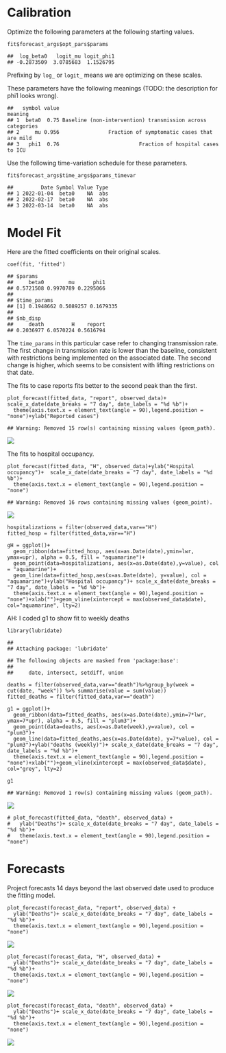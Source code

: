 # Calibration

Optimize the following parameters at the following starting values.

    fit$forecast_args$opt_pars$params

    ##  log_beta0   logit_mu logit_phi1 
    ## -0.2873509  3.0785683  1.1526795

Prefixing by `log_` or `logit_` means we are optimizing on these scales.

These parameters have the following meanings (TODO: the description for
phi1 looks wrong).

    ##   symbol value                                                    meaning
    ## 1  beta0  0.75 Baseline (non-intervention) transmission across categories
    ## 2     mu 0.956                Fraction of symptomatic cases that are mild
    ## 3   phi1  0.76                          Fraction of hospital cases to ICU

Use the following time-variation schedule for these parameters.

    fit$forecast_args$time_args$params_timevar

    ##         Date Symbol Value Type
    ## 1 2022-01-04  beta0    NA  abs
    ## 2 2022-02-17  beta0    NA  abs
    ## 3 2022-03-14  beta0    NA  abs

# Model Fit

Here are the fitted coefficients on their original scales.

    coef(fit, 'fitted')

    ## $params
    ##     beta0        mu      phi1 
    ## 0.5721508 0.9970789 0.2295066 
    ## 
    ## $time_params
    ## [1] 0.1948662 0.5089257 0.1679335
    ## 
    ## $nb_disp
    ##     death         H    report 
    ## 0.2036977 6.0570224 0.5616794

The `time_params` in this particular case refer to changing transmission
rate. The first change in transmission rate is lower than the baseline,
consistent with restrictions being implemented on the associated date.
The second change is higher, which seems to be consistent with lifting
restrictions on that date.

The fits to case reports fits better to the second peak than the first.

    plot_forecast(fitted_data, "report", observed_data)+  scale_x_date(date_breaks = "7 day", date_labels = "%d %b")+
      theme(axis.text.x = element_text(angle = 90),legend.position = "none")+ylab("Reported cases")

    ## Warning: Removed 15 row(s) containing missing values (geom_path).

![](initial_model_files/figure-markdown_strict/unnamed-chunk-5-1.png)

The fits to hospital occupancy.

    plot_forecast(fitted_data, "H", observed_data)+ylab("Hospital occupancy")+  scale_x_date(date_breaks = "7 day", date_labels = "%d %b")+
      theme(axis.text.x = element_text(angle = 90),legend.position = "none")

    ## Warning: Removed 16 rows containing missing values (geom_point).

![](initial_model_files/figure-markdown_strict/unnamed-chunk-6-1.png)

    hospitalizations = filter(observed_data,var=="H")
    fitted_hosp = filter(fitted_data,var=="H")

    gH = ggplot()+
      geom_ribbon(data=fitted_hosp, aes(x=as.Date(date),ymin=lwr, ymax=upr), alpha = 0.5, fill = "aquamarine")+
      geom_point(data=hospitalizations, aes(x=as.Date(date),y=value), col = "aquamarine")+
      geom_line(data=fitted_hosp,aes(x=as.Date(date), y=value), col = "aquamarine")+ylab("Hospital occupancy")+ scale_x_date(date_breaks = "7 day", date_labels = "%d %b")+
      theme(axis.text.x = element_text(angle = 90),legend.position = "none")+xlab("")+geom_vline(xintercept = max(observed_data$date), col="aquamarine", lty=2)

AH: I coded g1 to show fit to weekly deaths

    library(lubridate)

    ## 
    ## Attaching package: 'lubridate'

    ## The following objects are masked from 'package:base':
    ## 
    ##     date, intersect, setdiff, union

    deaths = filter(observed_data,var=="death")%>%group_by(week = cut(date, "week")) %>% summarise(value = sum(value))
    fitted_deaths = filter(fitted_data,var=="death")

    g1 = ggplot()+
      geom_ribbon(data=fitted_deaths, aes(x=as.Date(date),ymin=7*lwr, ymax=7*upr), alpha = 0.5, fill = "plum3")+
      geom_point(data=deaths, aes(x=as.Date(week),y=value), col = "plum3")+
      geom_line(data=fitted_deaths,aes(x=as.Date(date), y=7*value), col = "plum3")+ylab("deaths (weekly)")+ scale_x_date(date_breaks = "7 day", date_labels = "%d %b")+
      theme(axis.text.x = element_text(angle = 90),legend.position = "none")+xlab("")+geom_vline(xintercept = max(observed_data$date), col="grey", lty=2)

    g1

    ## Warning: Removed 1 row(s) containing missing values (geom_path).

![](initial_model_files/figure-markdown_strict/unnamed-chunk-7-1.png)

    # plot_forecast(fitted_data, "death", observed_data) +
    #   ylab("Deaths")+ scale_x_date(date_breaks = "7 day", date_labels = "%d %b")+
    #   theme(axis.text.x = element_text(angle = 90),legend.position = "none")

# Forecasts

Project forecasts 14 days beyond the last observed date used to produce
the fitting model.

    plot_forecast(forecast_data, "report", observed_data) +
      ylab("Deaths")+ scale_x_date(date_breaks = "7 day", date_labels = "%d %b")+
      theme(axis.text.x = element_text(angle = 90),legend.position = "none")

![](initial_model_files/figure-markdown_strict/unnamed-chunk-8-1.png)

    plot_forecast(forecast_data, "H", observed_data) +
      ylab("Deaths")+ scale_x_date(date_breaks = "7 day", date_labels = "%d %b")+
      theme(axis.text.x = element_text(angle = 90),legend.position = "none")

![](initial_model_files/figure-markdown_strict/unnamed-chunk-9-1.png)

    plot_forecast(forecast_data, "death", observed_data) +
      ylab("Deaths")+ scale_x_date(date_breaks = "7 day", date_labels = "%d %b")+
      theme(axis.text.x = element_text(angle = 90),legend.position = "none")

![](initial_model_files/figure-markdown_strict/unnamed-chunk-10-1.png)
